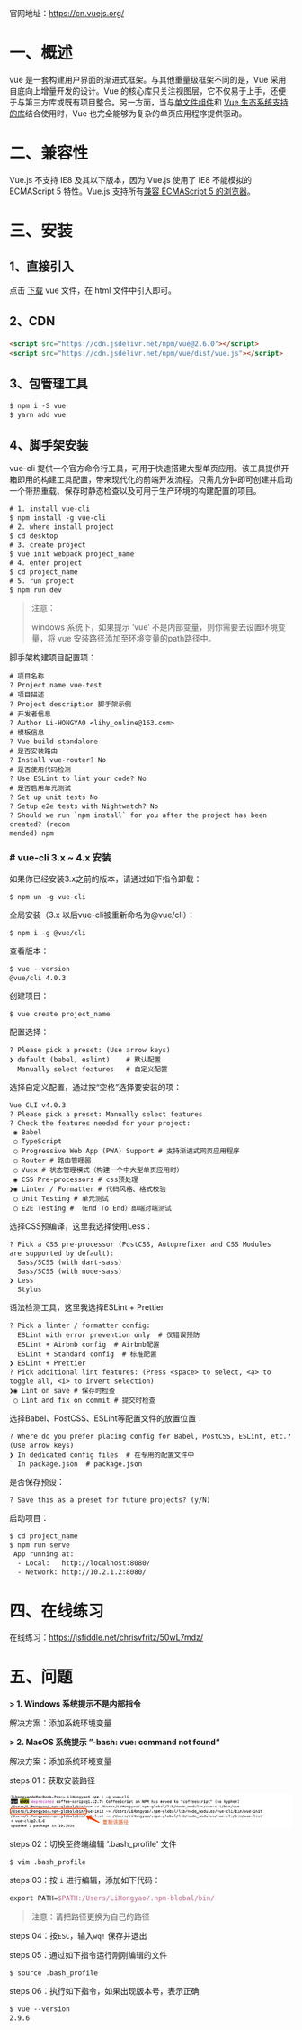 官网地址：https://cn.vuejs.org/

# 一、概述

vue 是一套构建用户界面的渐进式框架。与其他重量级框架不同的是，Vue 采用自底向上增量开发的设计。Vue 的核心库只关注视图层，它不仅易于上手，还便于与第三方库或既有项目整合。另一方面，当与[单文件组件](https://cn.vuejs.org/v2/guide/single-file-components.html)和 [Vue 生态系统支持的库](https://github.com/vuejs/awesome-vue#libraries--plugins)结合使用时，Vue 也完全能够为复杂的单页应用程序提供驱动。

# 二、兼容性

Vue.js 不支持 IE8 及其以下版本，因为 Vue.js 使用了 IE8 不能模拟的 ECMAScript 5 特性。Vue.js 支持所有[兼容 ECMAScript 5 的浏览器](http://caniuse.com/#feat=es5)。

# 三、安装

## 1、直接引入

点击 [下载](https://cn.vuejs.org/v2/guide/installation.html)  vue 文件，在 html 文件中引入即可。

## 2、CDN

```html
<script src="https://cdn.jsdelivr.net/npm/vue@2.6.0"></script>
<script src="https://cdn.jsdelivr.net/npm/vue/dist/vue.js"></script>
```

## 3、包管理工具

```shell
$ npm i -S vue
$ yarn add vue
```

## 4、脚手架安装

vue-cli 提供一个官方命令行工具，可用于快速搭建大型单页应用。该工具提供开箱即用的构建工具配置，带来现代化的前端开发流程。只需几分钟即可创建并启动一个带热重载、保存时静态检查以及可用于生产环境的构建配置的项目。

```shell
# 1. install vue-cli
$ npm install -g vue-cli  
# 2. where install project
$ cd desktop
# 3. create project
$ vue init webpack project_name
# 4. enter project
$ cd project_name
# 5. run project
$ npm run dev
```

> 注意：
>
> windows 系统下，如果提示 ‘vue’ 不是内部变量，则你需要去设置环境变量，将 vue 安装路径添加至环境变量的path路径中。

脚手架构建项目配置项：

```shell
# 项目名称
? Project name vue-test  
# 项目描述
? Project description 脚手架示例 
# 开发者信息
? Author Li-HONGYAO <lihy_online@163.com>
# 模板信息
? Vue build standalone
# 是否安装路由
? Install vue-router? No
# 是否使用代码检测
? Use ESLint to lint your code? No
# 是否启用单元测试
? Set up unit tests No
? Setup e2e tests with Nightwatch? No
? Should we run `npm install` for you after the project has been created? (recom
mended) npm
```

### # vue-cli 3.x ~ 4.x 安装

如果你已经安装3.x之前的版本，请通过如下指令卸载：

```shell
$ npm un -g vue-cli
```

全局安装（3.x 以后vue-cli被重新命名为@vue/cli）：

```shell
$ npm i -g @vue/cli 
```

查看版本：

```shell
$ vue --version
@vue/cli 4.0.3
```

创建项目：

```shell
$ vue create project_name
```

配置选择：

```shell
? Please pick a preset: (Use arrow keys)
❯ default (babel, eslint)    # 默认配置
  Manually select features   # 自定义配置
```
选择自定义配置，通过按“空格”选择要安装的项：
```shell
Vue CLI v4.0.3
? Please pick a preset: Manually select features
? Check the features needed for your project: 
 ◉ Babel
 ◯ TypeScript
 ◯ Progressive Web App (PWA) Support # 支持渐进式网页应用程序
 ◯ Router # 路由管理器
 ◯ Vuex # 状态管理模式（构建一个中大型单页应用时）
 ◉ CSS Pre-processors # css预处理
❯◉ Linter / Formatter # 代码风格、格式校验
 ◯ Unit Testing # 单元测试
 ◯ E2E Testing # （End To End）即端对端测试

```

选择CSS预编译，这里我选择使用Less：

```shell
? Pick a CSS pre-processor (PostCSS, Autoprefixer and CSS Modules 
are supported by default): 
  Sass/SCSS (with dart-sass) 
  Sass/SCSS (with node-sass) 
❯ Less 
  Stylus 
```

语法检测工具，这里我选择ESLint + Prettier

```shell
? Pick a linter / formatter config: 
  ESLint with error prevention only  # 仅错误预防
  ESLint + Airbnb config  # Airbnb配置
  ESLint + Standard config  # 标准配置
❯ ESLint + Prettier 
? Pick additional lint features: (Press <space> to select, <a> to 
toggle all, <i> to invert selection)
❯◉ Lint on save # 保存时检查
 ◯ Lint and fix on commit # 提交时检查
```

选择Babel、PostCSS、ESLint等配置文件的放置位置：

```shell
? Where do you prefer placing config for Babel, PostCSS, ESLint, etc.? (Use arrow keys)
❯ In dedicated config files  # 在专用的配置文件中
  In package.json  # package.json
```

是否保存预设：

```shell
? Save this as a preset for future projects? (y/N) 
```

启动项目：

```shell
$ cd project_name
$ npm run serve
 App running at:
  - Local:   http://localhost:8080/ 
  - Network: http://10.2.1.2:8080/
```



# 四、在线练习

在线练习：https://jsfiddle.net/chrisvfritz/50wL7mdz/

# 五、问题

**\> 1. Windows 系统提示不是内部指令**

解决方案：添加系统环境变量

**\> 2. MacOS 系统提示 ”-bash: vue: command not found“**

解决方案：添加系统环境变量

steps 01：获取安装路径

![](IMGS/vue-i-question-solve-1.jpg)

steps 02：切换至终端编辑 '.bash_profile' 文件

```shell
$ vim .bash_profile
```

steps 03：按 `i` 进行编辑，添加如下代码：

```tex
export PATH=$PATH:/Users/LiHongyao/.npm-blobal/bin/
```

> 注意：请把路径更换为自己的路径

steps 04：按`ESC`，输入`wq!` 保存并退出

steps 05：通过如下指令运行刚刚编辑的文件

```shell
$ source .bash_profile
```

steps 06：执行如下指令，如果出现版本号，表示正确

```shell
$ vue --version
2.9.6
```


























